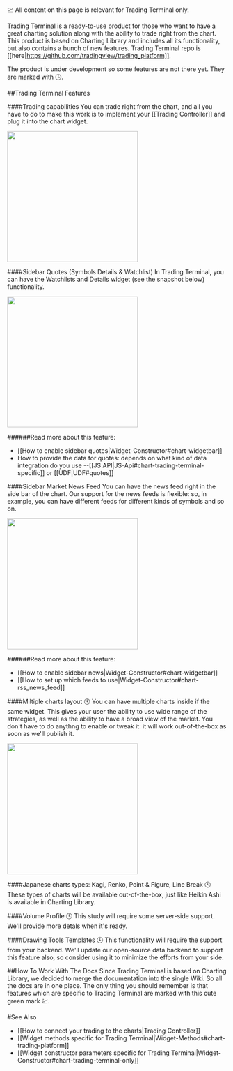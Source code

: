 :chart: All content on this page is relevant for Trading Terminal only.

Trading Terminal is a ready-to-use product for those who want to have a great charting solution along with the ability to trade right from the chart. This product is based on Charting Library and includes all its functionality, but also contains a bunch of new features. Trading Terminal repo is [[here|https://github.com/tradingview/trading_platform]].

The product is under development so some features are not there yet. They are marked with :clock4:.

##Trading Terminal Features

####Trading capabilities
You can trade right from the chart, and all you have to do to make this work is to implement your [[Trading Controller]] and plug it into the chart widget.

<a href="https://www.dropbox.com/s/6ttw7a7tl6ipt27/tt_trading.png?dl=0" target="_blank"><img src="https://www.dropbox.com/s/6ttw7a7tl6ipt27/tt_trading.png?dl=1" width="300"/></a>

####Sidebar Quotes (Symbols Details & Watchlist)
In Trading Terminal, you can have the Watchilsts and Details widget (see the snapshot below) functionality.

<a href="https://www.dropbox.com/s/hrs6l0ejwgvw0mr/tt_top.png?dl=0" target="_blank"><img src="https://www.dropbox.com/s/hrs6l0ejwgvw0mr/tt_top.png?dl=1" width="300"/></a>

######Read more about this feature:
  * [[How to enable sidebar quotes|Widget-Constructor#chart-widgetbar]]
  * How to provide the data for quotes: depends on what kind of data integration do you use --[[JS API|JS-Api#chart-trading-terminal-specific]] or [[UDF|UDF#quotes]]

####Sidebar Market News Feed
You can have the news feed right in the side bar of the chart. Our support for the news feeds is flexible: so, in example, you can have different feeds for different kinds of symbols and so on.

<a href="https://www.dropbox.com/s/qa7f42mszeexf96/tt_bottom.png?dl=0" target="_blank"><img src="https://www.dropbox.com/s/qa7f42mszeexf96/tt_bottom.png?dl=1" width="300"/></a>

######Read more about this feature:
  * [[How to enable sidebar news|Widget-Constructor#chart-widgetbar]]
  * [[How to set up which feeds to use|Widget-Constructor#chart-rss_news_feed]]

####Miltiple charts layout :clock4:
You can have multiple charts inside if the same widget. This gives your user the ability to use wide range of the strategies, as well as the ability to have a broad view of the market. You don't have to do anythng to enable or tweak it: it will work out-of-the-box as soon as we'll publish it.

<a href="https://www.dropbox.com/s/ev65w402f2n7hpw/tt_charts.png?dl=0" target="_blank"><img src="https://www.dropbox.com/s/ev65w402f2n7hpw/tt_charts.png?dl=1" width="300"/></a>

####Japanese charts types: Kagi, Renko, Point & Figure, Line Break :clock4:
These types of charts will be available out-of-the-box, just like Heikin Ashi is available in Charting Library.

####Volume Profile :clock4:
This study will require some server-side support. We'll provide more detals when it's ready.

####Drawing Tools Templates :clock4: 
This functionality will require the support from your backend. We'll update our open-source data backend to support this feature also, so consider using it to minimize the efforts from your side.

##How To Work With The Docs
Since Trading Terminal is based on Charting Library, we decided to merge the documentation into the single Wiki. So all the docs are in one place. The only thing you should remember is that features which are specific to Trading Terminal are marked with this cute green mark :chart:.


#See Also
  * [[How to connect your trading to the charts|Trading Controller]] 
  * [[Widget methods specific for Trading Terminal|Widget-Methods#chart-trading-platform]]
  * [[Widget constructor parameters specific for Trading Terminal|Widget-Constructor#chart-trading-terminal-only]]